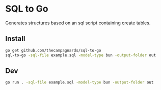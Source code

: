 # SQL to Go

Generates structures based on an sql script containing create tables.

## Install

```bash
go get github.com/thecampagnards/sql-to-go
sql-to-go -sql-file example.sql -model-type bun -output-folder out
```

## Dev

```bash
go run . -sql-file example.sql -model-type bun -output-folder out
```